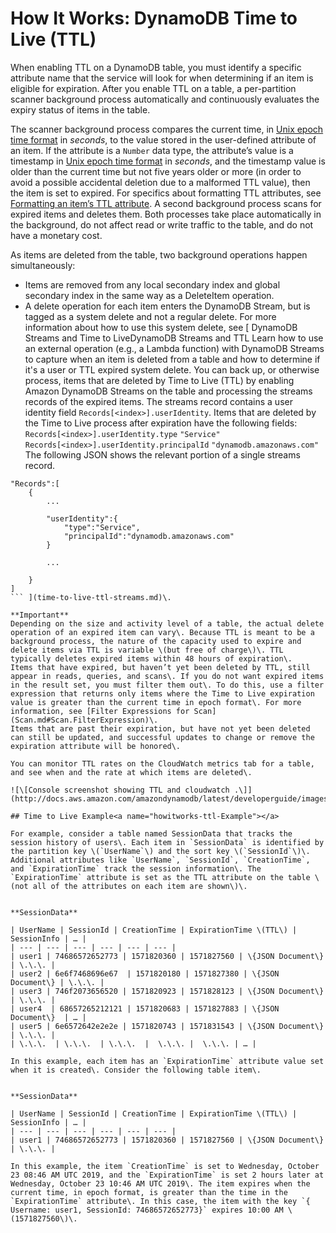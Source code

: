 # How It Works: DynamoDB Time to Live \(TTL\)<a name="howitworks-ttl"></a>

When enabling TTL on a DynamoDB table, you must identify a specific attribute name that the service will look for when determining if an item is eligible for expiration\. After you enable TTL on a table, a per\-partition scanner background process automatically and continuously evaluates the expiry status of items in the table\.

The scanner background process compares the current time, in [Unix epoch time format](https://en.wikipedia.org/wiki/Unix_time) in *seconds*, to the value stored in the user\-defined attribute of an item\. If the attribute is a `Number` data type, the attribute’s value is a timestamp in [Unix epoch time format](https://en.wikipedia.org/wiki/Unix_time) in *seconds*, and the timestamp value is older than the current time but not five years older or more \(in order to avoid a possible accidental deletion due to a malformed TTL value\), then the item is set to expired\. For specifics about formatting TTL attributes, see [Formatting an item’s TTL attribute](time-to-live-ttl-before-you-start.md#time-to-live-ttl-before-you-start-formatting)\. A second background process scans for expired items and deletes them\. Both processes take place automatically in the background, do not affect read or write traffic to the table, and do not have a monetary cost\.

As items are deleted from the table, two background operations happen simultaneously:
+ Items are removed from any local secondary index and global secondary index in the same way as a DeleteItem operation\.
+ A delete operation for each item enters the DynamoDB Stream, but is tagged as a system delete and not a regular delete\. For more information about how to use this system delete, see [ DynamoDB Streams and Time to LiveDynamoDB Streams and TTL  Learn how to use an external operation \(e\.g\., a Lambda function\) with DynamoDB Streams to capture when an item is deleted from a table and how to determine if it's a user or TTL expired system delete\.   You can back up, or otherwise process, items that are deleted by Time to Live \(TTL\) by enabling Amazon DynamoDB Streams on the table and processing the streams records of the expired items\.  The streams record contains a user identity field `Records[<index>].userIdentity`\. Items that are deleted by the Time to Live process after expiration have the following fields:   `Records[<index>].userIdentity.type` `"Service"`   `Records[<index>].userIdentity.principalId` `"dynamodb.amazonaws.com"`   The following JSON shows the relevant portion of a single streams record\. 

```
"Records":[
    {
        ...

        "userIdentity":{
            "type":"Service",
            "principalId":"dynamodb.amazonaws.com"
        }

        ...

    }
]
``` ](time-to-live-ttl-streams.md)\.

**Important**  
Depending on the size and activity level of a table, the actual delete operation of an expired item can vary\. Because TTL is meant to be a background process, the nature of the capacity used to expire and delete items via TTL is variable \(but free of charge\)\. TTL typically deletes expired items within 48 hours of expiration\.
Items that have expired, but haven’t yet been deleted by TTL, still appear in reads, queries, and scans\. If you do not want expired items in the result set, you must filter them out\. To do this, use a filter expression that returns only items where the Time to Live expiration value is greater than the current time in epoch format\. For more information, see [Filter Expressions for Scan](Scan.md#Scan.FilterExpression)\.
Items that are past their expiration, but have not yet been deleted can still be updated, and successful updates to change or remove the expiration attribute will be honored\.

You can monitor TTL rates on the CloudWatch metrics tab for a table, and see when and the rate at which items are deleted\.

![\[Console screenshot showing TTL and cloudwatch .\]](http://docs.aws.amazon.com/amazondynamodb/latest/developerguide/images/TTL_cloudwatch.png)

## Time to Live Example<a name="howitworks-ttl-Example"></a>

For example, consider a table named SessionData that tracks the session history of users\. Each item in `SessionData` is identified by the partition key \(`UserName`\) and the sort key \(`SessionId`\)\. Additional attributes like `UserName`, `SessionId`, `CreationTime`, and `ExpirationTime` track the session information\. The `ExpirationTime` attribute is set as the TTL attribute on the table \(not all of the attributes on each item are shown\)\.


**SessionData**  

| UserName | SessionId | CreationTime | ExpirationTime \(TTL\) | SessionInfo | … | 
| --- | --- | --- | --- | --- | --- | 
| user1 | 74686572652773 | 1571820360 | 1571827560 | \{JSON Document\} | \.\.\. | 
| user2 | 6e6f7468696e67  | 1571820180 | 1571827380 | \{JSON Document\} | \.\.\. | 
| user3 | 746f2073656520 | 1571820923 | 1571828123 | \{JSON Document\} | \.\.\. | 
| user4  | 68657265212121 | 1571820683 | 1571827883 | \{JSON Document\}  | … | 
| user5 | 6e6572642e2e2e | 1571820743 | 1571831543 | \{JSON Document\} | \.\.\. | 
| \.\.\.  | \.\.\.  | \.\.\.  |  \.\.\. |  \.\.\. | … | 

In this example, each item has an `ExpirationTime` attribute value set when it is created\. Consider the following table item\.


**SessionData**  

| UserName | SessionId | CreationTime | ExpirationTime \(TTL\) | SessionInfo | … | 
| --- | --- | --- | --- | --- | --- | 
| user1 | 74686572652773 | 1571820360 | 1571827560 | \{JSON Document\} | \.\.\. | 

In this example, the item `CreationTime` is set to Wednesday, October 23 08:46 AM UTC 2019, and the `ExpirationTime` is set 2 hours later at Wednesday, October 23 10:46 AM UTC 2019\. The item expires when the current time, in epoch format, is greater than the time in the `ExpirationTime` attribute\. In this case, the item with the key `{ Username: user1, SessionId: 74686572652773}` expires 10:00 AM \(1571827560\)\.